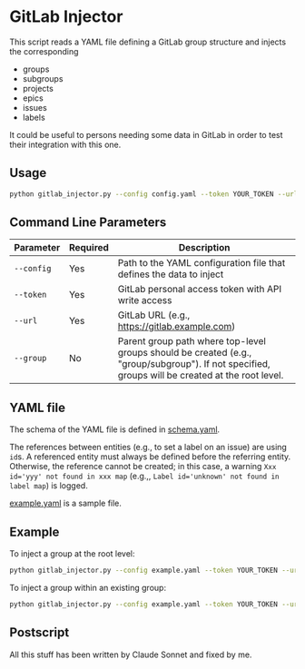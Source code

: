 # GitLab Injector

This script reads a YAML file defining a GitLab group structure and injects the corresponding
- groups
- subgroups
- projects
- epics
- issues
- labels

It could be useful to persons needing some data in GitLab in order to test their integration with this one.

## Usage

```bash
python gitlab_injector.py --config config.yaml --token YOUR_TOKEN --url https://gitlab.example.com [--group "parent/group/path"]
```

## Command Line Parameters

| Parameter  | Required | Description                                                                                                                                      |
|------------|----------|--------------------------------------------------------------------------------------------------------------------------------------------------|
| `--config` | Yes      | Path to the YAML configuration file that defines the data to inject                                                                              |
| `--token`  | Yes      | GitLab personal access token with API write access                                                                                               |
| `--url`    | Yes      | GitLab URL (e.g., https://gitlab.example.com)                                                                                                    |
| `--group`  | No       | Parent group path where top-level groups should be created (e.g., "group/subgroup"). If not specified, groups will be created at the root level. |

## YAML file

The schema of the YAML file is defined in [schema.yaml](./schema.yaml).

The references between entities (e.g., to set a label on an issue) are using `id`s. A referenced entity must always be defined before the referring entity. Otherwise, the reference cannot be created; in this case, a warning `Xxx id='yyy' not found in xxx map` (e.g.,, `Label id='unknown' not found in label map`) is logged.

[example.yaml](./example.yaml) is a sample file.

## Example

To inject a group at the root level:
```bash
python gitlab_injector.py --config example.yaml --token YOUR_TOKEN --url https://gitlab.example.com
```

To inject a group within an existing group:
```bash
python gitlab_injector.py --config example.yaml --token YOUR_TOKEN --url https://gitlab.example.com --group "parent/group"
```

## Postscript

All this stuff has been written by Claude Sonnet and fixed by me.
